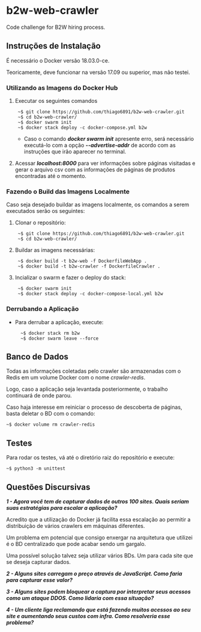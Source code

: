 # b2w-web-crawler

Code challenge for B2W hiring process.

## Instruções de Instalação

É necessário o Docker versão 18.03.0-ce. 

Teoricamente, deve funcionar na versão 17.09 ou superior, mas não testei.

### Utilizando as Imagens do Docker Hub

1. Executar os seguintes comandos

        ~$ git clone https://github.com/thiago6891/b2w-web-crawler.git
        ~$ cd b2w-web-crawler/
        ~$ docker swarm init
        ~$ docker stack deploy -c docker-compose.yml b2w

    - Caso o comando ***docker swarm init*** apresente erro, será necessário executá-lo com a opção ***--advertise-addr*** de acordo com as instruções que irão aparecer no terminal.

2. Acessar ***localhost:8000*** para ver informações sobre páginas visitadas e gerar o arquivo csv com as informações de páginas de produtos encontradas até o momento.

### Fazendo o Build das Imagens Localmente

Caso seja desejado buildar as imagens localmente, os comandos a serem executados serão os seguintes:

1. Clonar o repositório:

        ~$ git clone https://github.com/thiago6891/b2w-web-crawler.git
        ~$ cd b2w-web-crawler/

2. Buildar as imagens necessárias:

        ~$ docker build -t b2w-web -f DockerfileWebApp .
        ~$ docker build -t b2w-crawler -f DockerfileCrawler .

3. Incializar o swarm e fazer o deploy do stack:

        ~$ docker swarm init
        ~$ docker stack deploy -c docker-compose-local.yml b2w

### Derrubando a Aplicação

- Para derrubar a aplicação, execute:

        ~$ docker stack rm b2w
        ~$ docker swarm leave --force

## Banco de Dados

Todas as informações coletadas pelo crawler são armazenadas com o Redis em um volume Docker com o nome *crawler-redis*.

Logo, caso a aplicação seja levantada posteriormente, o trabalho continuará de onde parou.

Caso haja interesse em reiniciar o processo de descoberta de páginas, basta deletar o BD com o comando:

    ~$ docker volume rm crawler-redis

## Testes

Para rodar os testes, vá até o diretório raiz do repositório e execute:

    ~$ python3 -m unittest

## Questões Discursivas

***1 - Agora você tem de capturar dados de outros 100 sites. Quais seriam suas estratégias para escalar a aplicação?***

Acredito que a utilização do Docker já facilita essa escalação ao permitir a distribuição de vários crawlers em máquinas diferentes.

Um problema em potencial que consigo enxergar na arquitetura que utilizei é o BD centralizado que pode acabar sendo um gargalo.

Uma possível solução talvez seja utilizar vários BDs. Um para cada site que se deseja capturar dados.

***2 - Alguns sites carregam o preço através de JavaScript. Como faria para capturar esse valor?***

***3 - Alguns sites podem bloquear a captura por interpretar seus acessos como um ataque DDOS. Como lidaria com essa situação?***

***4 - Um cliente liga reclamando que está fazendo muitos acessos ao seu site e aumentando seus custos com infra. Como resolveria esse problema?***